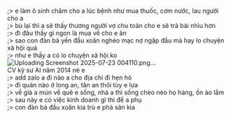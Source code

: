 ;> e làm ô sinh chăm cho a lúc bệnh như mua thuốc, cơm nước, lau người cho a<br>
;> bù lại thì a sẽ thấy thương người vợ chu toàn cho e sẽ trả bài nhìu hơn<br>
;> đi đâu thấy gì ngon là mua về cho e ăn<br>
;> sao con đàn bà yến đầu xoăn nghèo mạc nợ ngập đầu mà hay lo chuyện xã hội quá<br>
;> như e thấy a có lo chuyện xã hội ko<br>
![Uploading Screenshot 2025-07-23 004110.png…]()<br>
CV kỹ sư AI năm 2014 nè e<br>
;> add zalo a đi nào a cho địa chỉ đi hẹn hò<br>
;> đi quán nào ở long an, tân an thôi tùy e lựa<br>
;> về già a mún về quê e sống, nhà a thì sống chèo nèo họ hàng, ồn ào lắm<br>
;> sau này e có việc kinh doanh gì thì để a phụ<br>
;> con đàn bà đầu xoăn kia trù e phá sản kìa

